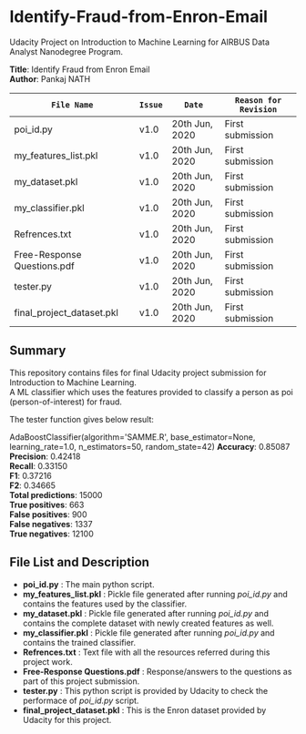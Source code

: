 # Identify-Fraud-from-Enron-Email

Udacity Project on Introduction to Machine Learning for AIRBUS Data Analyst Nanodegree Program.

**Title**: Identify Fraud from Enron Email  
**Author**: Pankaj NATH

`File Name`|`Issue`|`Date`|`Reason for Revision`
-----------|-------|------|---------------------
poi_id.py|v1.0|20th Jun, 2020|First submission
my_features_list.pkl|v1.0|20th Jun, 2020|First submission
my_dataset.pkl|v1.0|20th Jun, 2020|First submission
my_classifier.pkl|v1.0|20th Jun, 2020|First submission
Refrences.txt|v1.0|20th Jun, 2020|First submission
Free-Response Questions.pdf|v1.0|20th Jun, 2020|First submission
tester.py|v1.0|20th Jun, 2020|First submission
final_project_dataset.pkl|v1.0|20th Jun, 2020|First submission
  
## Summary  
  
This repository contains files for final Udacity project submission for Introduction to Machine Learning.  
A ML classifier which uses the features provided to classify a person as poi (person-of-interest) for fraud.  
  
The tester function gives below result:
  
AdaBoostClassifier(algorithm='SAMME.R', base_estimator=None, learning_rate=1.0, n_estimators=50, random_state=42)
**Accuracy**: 0.85087  
**Precision**: 0.42418  
**Recall**: 0.33150  
**F1**: 0.37216  
**F2**: 0.34665  
**Total predictions**: 15000  
**True positives**: 663  
**False positives**: 900  
**False negatives**: 1337  
**True negatives**: 12100  
 
  
## File List and Description
* **poi_id.py** : The main python script.
* **my_features_list.pkl** : Pickle file generated after running _poi_id.py_ and contains the features used by the classifier.
* **my_dataset.pkl** : Pickle file generated after running _poi_id.py_ and contains the complete dataset with newly created features as well.
* **my_classifier.pkl** : Pickle file generated after running _poi_id.py_ and contains the trained classifier.
* **Refrences.txt** : Text file with all the resources referred during this project work.
* **Free-Response Questions.pdf** : Response/answers to the questions as part of this project submission.
* **tester.py** : This python script is provided by Udacity to check the performace of _poi_id.py_ script.
* **final_project_dataset.pkl** : This is the Enron dataset provided by Udacity for this project.
